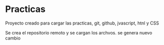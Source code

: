 
# Practicas 

Proyecto creado para cargar las practicas, git, github, jvascript, htnl y CSS

Se crea  el repositorio remoto y se cargan los archvos. se genera nuevo cambio 
